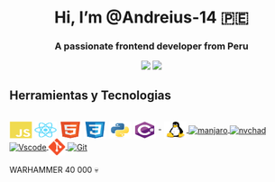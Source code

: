 
<h1 align="center">Hi, I’m @Andreius-14 🇵🇪</h1>
<h3 align="center">A passionate frontend developer from Peru</h3>
 

<div align="center">
  <img height="180em" src="https://github-readme-stats.vercel.app/api?username=Andreius-14&show_icons=true&theme=dark"/>
  <img height="180em" src="https://github-readme-stats.vercel.app/api/top-langs/?username=Andreius-14&layout=compact&theme=dark"/>
</div>


## Herramientas y Tecnologias
<div style="display: inline_block"><br>
  <img align="center" alt="Rafa-Js" height="30" width="40" src="https://raw.githubusercontent.com/devicons/devicon/master/icons/javascript/javascript-plain.svg">
  <img align="center" alt="Rafa-React" height="30" width="40" src="https://raw.githubusercontent.com/devicons/devicon/master/icons/react/react-original.svg">
  <img align="center" alt="Rafa-HTML" height="30" width="40" src="https://raw.githubusercontent.com/devicons/devicon/master/icons/html5/html5-original.svg">
  <img align="center" alt="Rafa-CSS" height="30" width="40" src="https://raw.githubusercontent.com/devicons/devicon/master/icons/css3/css3-original.svg">
  <img align="center" alt="Rafa-Python" height="30" width="40" src="https://raw.githubusercontent.com/devicons/devicon/master/icons/python/python-original.svg">
  
  <img align="center" alt="Rafa-Csharp" height="30" width="40" src="https://raw.githubusercontent.com/devicons/devicon/master/icons/csharp/csharp-original.svg">
  -
 <a href="" target="_blank" rel="noreferrer"> 
   <img align="center" height="30" width="40" src="https://raw.githubusercontent.com/devicons/devicon/master/icons/linux/linux-original.svg" alt="neovim"  /> </a>
  
<a href="https://manjaro.org/" target="_blank" rel="noreferrer"> 
   <img align="center" height="30"  src="https://gdm-catalog-fmapi-prod.imgix.net/ProductLogo/fefebe03-a53d-405c-8a24-0e98899b1a6d.png?auto=format&q=50&w=128&h=128&fit=max&dpr=3" alt="manjaro" /> </a>

  <a href="https://nvchad.com/" target="_blank" rel="noreferrer"> 
   <img align="center" height="30"  src="https://nvchad.com/logo.svg" alt="nvchad" /> </a>
  
  <a href="https://code.visualstudio.com/" target="_blank" rel="noreferrer"> 
   <img align="center" height="30"  src="https://upload.wikimedia.org/wikipedia/commons/thumb/9/9a/Visual_Studio_Code_1.35_icon.svg/2048px-Visual_Studio_Code_1.35_icon.svg.png" alt="Vscode" /> </a>

  <a href="https://git-scm.com/" target="_blank" rel="noreferrer"> 
   <img align="center" height="30"  src="https://raw.githubusercontent.com/devicons/devicon/master/icons/git/git-original.svg" alt="Git" /> </a>
  <a href="https://sw.kovidgoyal.net/kitty/" target="_blank" rel="noreferrer"> 
   <img align="center" height="30"  src="https://sw.kovidgoyal.net/kitty/_static/kitty.svg" alt="Git" /> </a>
  
</div>

<br>
<!---
Andreius-14/Andreius-14 is a ✨ special ✨ repository because its `README.md` (this file) appears on your GitHub profile.
You can click the Preview link to take a look at your changes.
--->
WARHAMMER 40 000 💀

